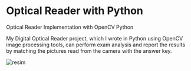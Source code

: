 # Optical Reader with Python
Optical Reader Implementation with OpenCV Python

My Digital Optical Reader project, which I wrote in Python using OpenCV image processing tools, can perform exam analysis and report the results by matching the pictures read from the camera with the answer key.

![resim](https://github.com/mehmet-engineer/Optik_Okuyucu_Python/blob/main/Optik_Okuyucu.png)
